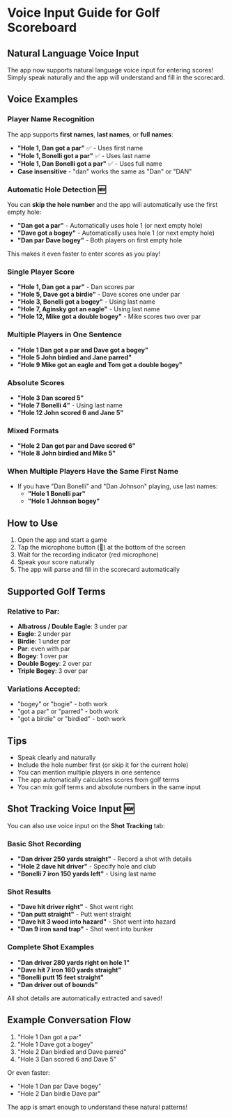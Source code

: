 # Voice Input Guide for Golf Scoreboard

## Natural Language Voice Input

The app now supports natural language voice input for entering scores! Simply speak naturally and the app will understand and fill in the scorecard.

## Voice Examples

### Player Name Recognition
The app supports **first names**, **last names**, or **full names**:
- **"Hole 1, Dan got a par"** ✅ - Uses first name
- **"Hole 1, Bonelli got a par"** ✅ - Uses last name  
- **"Hole 1, Dan Bonelli got a par"** ✅ - Uses full name
- **Case insensitive** - "dan" works the same as "Dan" or "DAN"

### Automatic Hole Detection 🆕
You can **skip the hole number** and the app will automatically use the first empty hole:
- **"Dan got a par"** - Automatically uses hole 1 (or next empty hole)
- **"Dave got a bogey"** - Automatically uses hole 1 (or next empty hole)
- **"Dan par Dave bogey"** - Both players on first empty hole

This makes it even faster to enter scores as you play!

### Single Player Score
- **"Hole 1, Dan got a par"** - Dan scores par
- **"Hole 5, Dave got a birdie"** - Dave scores one under par
- **"Hole 3, Bonelli got a bogey"** - Using last name
- **"Hole 7, Aginsky got an eagle"** - Using last name
- **"Hole 12, Mike got a double bogey"** - Mike scores two over par

### Multiple Players in One Sentence
- **"Hole 1 Dan got a par and Dave got a bogey"**
- **"Hole 5 John birdied and Jane parred"**
- **"Hole 9 Mike got an eagle and Tom got a double bogey"**

### Absolute Scores
- **"Hole 3 Dan scored 5"**
- **"Hole 7 Bonelli 4"** - Using last name
- **"Hole 12 John scored 6 and Jane 5"**

### Mixed Formats
- **"Hole 2 Dan got par and Dave scored 6"**
- **"Hole 8 John birdied and Mike 5"**

### When Multiple Players Have the Same First Name
- If you have "Dan Bonelli" and "Dan Johnson" playing, use last names:
  - **"Hole 1 Bonelli par"**
  - **"Hole 1 Johnson bogey"**

## How to Use

1. Open the app and start a game
2. Tap the microphone button (🎤) at the bottom of the screen
3. Wait for the recording indicator (red microphone)
4. Speak your score naturally
5. The app will parse and fill in the scorecard automatically

## Supported Golf Terms

### Relative to Par:
- **Albatross / Double Eagle**: 3 under par
- **Eagle**: 2 under par
- **Birdie**: 1 under par
- **Par**: even with par
- **Bogey**: 1 over par
- **Double Bogey**: 2 over par
- **Triple Bogey**: 3 over par

### Variations Accepted:
- "bogey" or "bogie" - both work
- "got a par" or "parred" - both work
- "got a birdie" or "birdied" - both work

## Tips

- Speak clearly and naturally
- Include the hole number first (or skip it for the current hole)
- You can mention multiple players in one sentence
- The app automatically calculates scores from golf terms
- You can mix golf terms and absolute numbers in the same input

## Shot Tracking Voice Input 🆕

You can also use voice input on the **Shot Tracking** tab:

### Basic Shot Recording
- **"Dan driver 250 yards straight"** - Record a shot with details
- **"Hole 2 dave hit driver"** - Specify hole and club
- **"Bonelli 7 iron 150 yards left"** - Using last name

### Shot Results
- **"Dave hit driver right"** - Shot went right
- **"Dan putt straight"** - Putt went straight
- **"Dave hit 3 wood into hazard"** - Shot went into hazard
- **"Dan 9 iron sand trap"** - Shot went into bunker

### Complete Shot Examples
- **"Dan driver 280 yards right on hole 1"**
- **"Dave hit 7 iron 160 yards straight"**
- **"Bonelli putt 15 feet straight"**
- **"Dan driver out of bounds"**

All shot details are automatically extracted and saved!

## Example Conversation Flow

1. "Hole 1 Dan got a par"
2. "Hole 1 Dave got a bogey" 
3. "Hole 2 Dan birdied and Dave parred"
4. "Hole 3 Dan scored 6 and Dave 5"

Or even faster:
- "Hole 1 Dan par Dave bogey"
- "Hole 2 Dan birdie Dave par"

The app is smart enough to understand these natural patterns!

